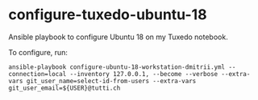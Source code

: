 # configure-tuxedo-ubuntu-18

Ansible playbook to configure Ubuntu 18 on my Tuxedo notebook.

To configure, run:

```
ansible-playbook configure-ubuntu-18-workstation-dmitrii.yml --connection=local --inventory 127.0.0.1, --become --verbose --extra-vars git_user_name=select-id-from-users --extra-vars git_user_email=${USER}@tutti.ch
```

